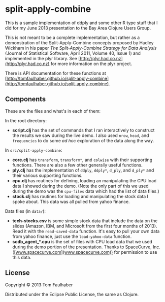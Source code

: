 # split-apply-combine

This is a sample implementation of ddply and some other R type stuff that I did for my June 2013 presentation to the Bay Area Clojure Users Group.

This is not meant to be a complete implementation, but rather as a demonstration of the Split-Apply-Combine concepts proposed by Hadley Wickham in his paper _The Split-Apply-Combine Strategy for Data Analysis_ (Journal of Statistical Software, April 2011, Volume 40, Issue 1) and implemented in the plyr library. See [http://plyr.had.co.nz](http://plyr.had.co.nz) for more information on the plyr project.

There is API documentation for these functions at [http://tomfaulhaber.github.io/split-apply-combine](http://tomfaulhaber.github.io/split-apply-combine).

## Components 

These are the files and what's in each of them:

In the root directory:

* __script.clj__ has the set of commands that I ran interactively to construct the results we saw during the live demo. I also used `nrow`, `head`, and `frequencies` to do some _ad hoc_ exploration of the data along the way.

In `src/split-apply-combine`:

* __core.clj__ has `transform`, `transform*`, and `colwise` with their supporting functions. There are also a few other generally useful functions.
* __ply.clj__ has the implementation of `ddply`, `ddply*`, `d_ply`, and `d_ply*` and their various supporting functions.
* __cpu.clj__ has routines for defining, loading an manipulating the CPU load data I showed during the demo. (Note the only part of this we used during the demo was the `cpu-files` data which had the list of data files.)
* __stock.clj__ has routines for loading and manipulating the stock data I spoke about. This data was all pulled from yahoo finance.

Data files (in `data/`):

* __tech-stocks.csv__ is some simple stock data that include the data on the slides (Amazon, IBM, and Microsoft from the first four months of 2013). Read it with the `read-saved-data` function. It's easy to pull your own data from yahoo finance, just use the `load-yahoo-data` function.
* __scdb\_agent\_*.cpu__ is the set of files with CPU load data that we used during the demo portion of the presentation. Thanks to SpaceCurve, Inc. ([www.spacecurve.com](www.spacecurve.com)) for permission to use this data.

## License

Copyright © 2013 Tom Faulhaber

Distributed under the Eclipse Public License, the same as Clojure.
